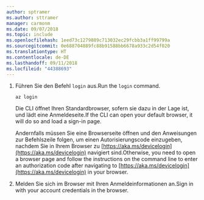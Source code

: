 ```yaml
---
author: sptramer
ms.author: sttramer
manager: carmonm
ms.date: 09/07/2018
ms.topic: include
ms.openlocfilehash: 1eed73c1279889c713032ec29fcbb3a1ff99799a
ms.sourcegitcommit: 0e688704889fc88b91588bb6678a933c2d54f020
ms.translationtype: HT
ms.contentlocale: de-DE
ms.lasthandoff: 09/11/2018
ms.locfileid: "44388693"
---
```

1. <span data-ttu-id="0f7af-101">Führen Sie den Befehl `login` aus.</span><span class="sxs-lookup"><span data-stu-id="0f7af-101">Run the `login` command.</span></span>

    ```azurecli-interactive
    az login
    ```

    <span data-ttu-id="0f7af-102">Die CLI öffnet Ihren Standardbrowser, sofern sie dazu in der Lage ist, und lädt eine Anmeldeseite.</span><span class="sxs-lookup"><span data-stu-id="0f7af-102">If the CLI can open your default browser, it will do so and load a sign-in page.</span></span>

    <span data-ttu-id="0f7af-103">Andernfalls müssen Sie eine Browserseite öffnen und den Anweisungen zur Befehlszeile folgen, um einen Autorisierungscode einzugeben, nachdem Sie in Ihrem Browser zu [https://aka.ms/devicelogin](https://aka.ms/devicelogin) navigiert sind.</span><span class="sxs-lookup"><span data-stu-id="0f7af-103">Otherwise, you need to open a browser page and follow the instructions on the command line to enter an  authorization code after navigating to [https://aka.ms/devicelogin](https://aka.ms/devicelogin) in your browser.</span></span>

2. <span data-ttu-id="0f7af-104">Melden Sie sich im Browser mit Ihren Anmeldeinformationen an.</span><span class="sxs-lookup"><span data-stu-id="0f7af-104">Sign in with your account credentials in the browser.</span></span>